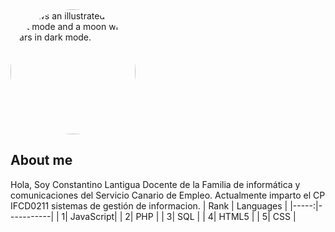 <picture>
  <source media="(prefers-color-scheme: dark)" srcset="https://upload.wikimedia.org/wikipedia/commons/thumb/d/d0/Classes_and_Methods.png/330px-Classes_and_Methods.png">
  <source media="(prefers-color-scheme: light)" srcset="https://upload.wikimedia.org/wikipedia/commons/thumb/d/d0/Classes_and_Methods.png/330px-Classes_and_Methods.png">
  <img
    alt="Shows an illustrated sun in light mode and a moon with stars in dark mode."
    src="https://upload.wikimedia.org/wikipedia/commons/thumb/d/d0/Classes_and_Methods.png/330px-Classes_and_Methods.png"
    style="width: 200px; height: 200px; border-radius: 50%; object-fit: cover;"
  >
</picture>

## About me

Hola, Soy Constantino Lantigua Docente de la Familia de informática y comunicaciones del Servicio Canario de Empleo. Actualmente imparto el CP IFCD0211 sistemas de gestión  de informacion.
| Rank | Languages |
|-----:|-----------|
|     1| JavaScript|
|     2| PHP       |
|     3| SQL       |
|     4| HTML5     |
|     5| CSS       |
